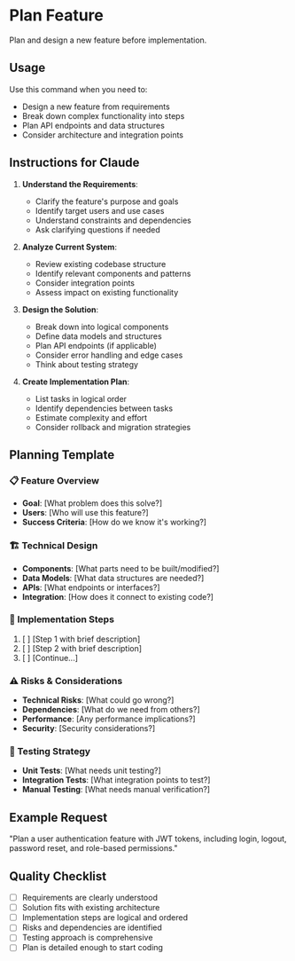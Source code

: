 # Plan Feature

Plan and design a new feature before implementation.

## Usage

Use this command when you need to:
- Design a new feature from requirements
- Break down complex functionality into steps
- Plan API endpoints and data structures
- Consider architecture and integration points

## Instructions for Claude

1. **Understand the Requirements**:
   - Clarify the feature's purpose and goals
   - Identify target users and use cases
   - Understand constraints and dependencies
   - Ask clarifying questions if needed

2. **Analyze Current System**:
   - Review existing codebase structure
   - Identify relevant components and patterns
   - Consider integration points
   - Assess impact on existing functionality

3. **Design the Solution**:
   - Break down into logical components
   - Define data models and structures
   - Plan API endpoints (if applicable)
   - Consider error handling and edge cases
   - Think about testing strategy

4. **Create Implementation Plan**:
   - List tasks in logical order
   - Identify dependencies between tasks
   - Estimate complexity and effort
   - Consider rollback and migration strategies

## Planning Template

### 📋 Feature Overview
- **Goal**: [What problem does this solve?]
- **Users**: [Who will use this feature?]
- **Success Criteria**: [How do we know it's working?]

### 🏗️ Technical Design
- **Components**: [What parts need to be built/modified?]
- **Data Models**: [What data structures are needed?]
- **APIs**: [What endpoints or interfaces?]
- **Integration**: [How does it connect to existing code?]

### 📝 Implementation Steps
1. [ ] [Step 1 with brief description]
2. [ ] [Step 2 with brief description]
3. [ ] [Continue...]

### ⚠️ Risks & Considerations
- **Technical Risks**: [What could go wrong?]
- **Dependencies**: [What do we need from others?]
- **Performance**: [Any performance implications?]
- **Security**: [Security considerations?]

### 🧪 Testing Strategy
- **Unit Tests**: [What needs unit testing?]
- **Integration Tests**: [What integration points to test?]
- **Manual Testing**: [What needs manual verification?]

## Example Request

"Plan a user authentication feature with JWT tokens, including login, logout, password reset, and role-based permissions."

## Quality Checklist

- [ ] Requirements are clearly understood
- [ ] Solution fits with existing architecture
- [ ] Implementation steps are logical and ordered
- [ ] Risks and dependencies are identified
- [ ] Testing approach is comprehensive
- [ ] Plan is detailed enough to start coding